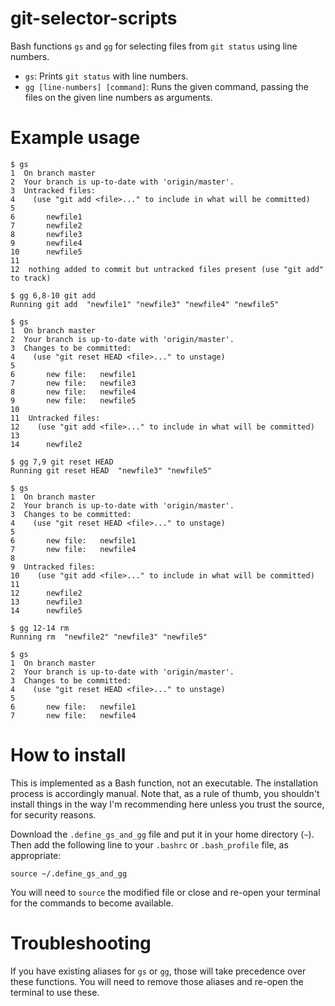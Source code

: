 # git-selector-scripts
Bash functions `gs` and `gg` for selecting files from `git status` using line numbers.

* `gs`: Prints `git status` with line numbers.
* `gg [line-numbers] [command]`: Runs the given command, passing the files on the given line numbers as arguments.

# Example usage

```
$ gs
1  On branch master
2  Your branch is up-to-date with 'origin/master'.
3  Untracked files:
4    (use "git add <file>..." to include in what will be committed)
5
6       newfile1
7       newfile2
8       newfile3
9       newfile4
10      newfile5
11
12  nothing added to commit but untracked files present (use "git add" to track)

$ gg 6,8-10 git add
Running git add  "newfile1" "newfile3" "newfile4" "newfile5"

$ gs
1  On branch master
2  Your branch is up-to-date with 'origin/master'.
3  Changes to be committed:
4    (use "git reset HEAD <file>..." to unstage)
5
6       new file:   newfile1
7       new file:   newfile3
8       new file:   newfile4
9       new file:   newfile5
10
11  Untracked files:
12    (use "git add <file>..." to include in what will be committed)
13
14      newfile2

$ gg 7,9 git reset HEAD
Running git reset HEAD  "newfile3" "newfile5"

$ gs
1  On branch master
2  Your branch is up-to-date with 'origin/master'.
3  Changes to be committed:
4    (use "git reset HEAD <file>..." to unstage)
5
6       new file:   newfile1
7       new file:   newfile4
8
9  Untracked files:
10    (use "git add <file>..." to include in what will be committed)
11
12      newfile2
13      newfile3
14      newfile5

$ gg 12-14 rm
Running rm  "newfile2" "newfile3" "newfile5"

$ gs
1  On branch master
2  Your branch is up-to-date with 'origin/master'.
3  Changes to be committed:
4    (use "git reset HEAD <file>..." to unstage)
5
6       new file:   newfile1
7       new file:   newfile4
```

# How to install

This is implemented as a Bash function, not an executable. The installation process is accordingly manual. Note that, as a rule of thumb, you shouldn't install things in the way I'm recommending here unless you trust the source, for security reasons.

Download the `.define_gs_and_gg` file and put it in your home directory (`~`). Then add the following line to your `.bashrc` or `.bash_profile` file, as appropriate:

`source ~/.define_gs_and_gg`

You will need to `source` the modified file or close and re-open your terminal for the commands to become available.

# Troubleshooting

If you have existing aliases for `gs` or `gg`, those will take precedence over these functions. You will need to remove those aliases and re-open the terminal to use these.
